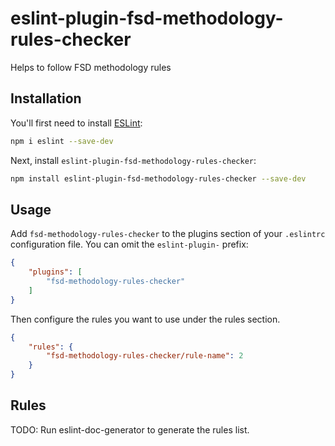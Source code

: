 # eslint-plugin-fsd-methodology-rules-checker

Helps to follow FSD methodology rules

## Installation

You'll first need to install [ESLint](https://eslint.org/):

```sh
npm i eslint --save-dev
```

Next, install `eslint-plugin-fsd-methodology-rules-checker`:

```sh
npm install eslint-plugin-fsd-methodology-rules-checker --save-dev
```

## Usage

Add `fsd-methodology-rules-checker` to the plugins section of your `.eslintrc` configuration file. You can omit the `eslint-plugin-` prefix:

```json
{
    "plugins": [
        "fsd-methodology-rules-checker"
    ]
}
```


Then configure the rules you want to use under the rules section.

```json
{
    "rules": {
        "fsd-methodology-rules-checker/rule-name": 2
    }
}
```

## Rules

<!-- begin auto-generated rules list -->
TODO: Run eslint-doc-generator to generate the rules list.
<!-- end auto-generated rules list -->


